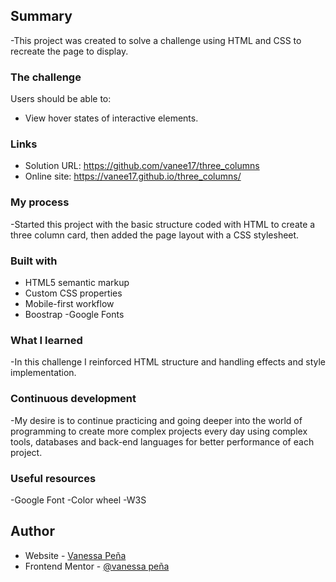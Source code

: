 ## Summary

-This project was created to solve a challenge using HTML and CSS to recreate the page to display.

### The challenge

Users should be able to:

- View hover states of interactive elements.

### Links

- Solution URL: https://github.com/vanee17/three_columns
- Online site: https://vanee17.github.io/three_columns/

### My process

-Started this project with the basic structure coded with HTML to create a three column card, then added the page layout with a CSS stylesheet.

### Built with

- HTML5 semantic markup
- Custom CSS properties
- Mobile-first workflow
- Boostrap
-Google Fonts

### What I learned

-In this challenge I reinforced HTML structure and handling effects and style implementation.

### Continuous development

-My desire is to continue practicing and going deeper into the world of programming to create more complex projects every day using complex tools, databases and back-end languages for better performance of each project.

### Useful resources

-Google Font
-Color wheel
-W3S

## Author

- Website - [Vanessa Peña](https://github.com/vanee17)
- Frontend Mentor - [@vanessa peña](https://www.frontendmentor.io/profile/vanee17)